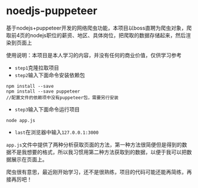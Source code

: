 # noedjs-puppeteer

基于nodejs+puppeteer开发的网络爬虫功能，本项目以boss直聘为爬虫对象，爬取前4页的nodejs职位的薪资、地区、具体岗位，把爬取的数据存储起来，然后渲染到页面上

使用说明：本项目是本人学习的内容，并没有任何的商业价值，仅供学习参考

+ `step1`克隆拉取项目
+ `step2`输入下面命令安装依赖包

```shell
npm install --save
npm install --save puppeteer  
//配置文件的依赖项中没有puppeteer包，需要另行安装
```

+ `step3`输入下面命令运行项目

```shell
node app.js
```

+ `last`在浏览器中输入`127.0.0.1:3000`

`app.js`文件中提供了两种分析获取页面的方法，第一种方法很简便但是得到的数据不是我想要的格式，所以我习惯用第二种方法获取到的数据，以便于我可以把数据展示在页面上。

爬虫很有意思，最近刚开始学习，还不是很熟练，项目的代码可能还能再简练，再接再厉吧！

